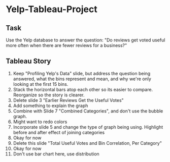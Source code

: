 # Yelp-Tableau-Project

## Task
Use the Yelp database to answer the question: "Do reviews get voted useful more often when there are fewer reviews for a business?"

## Tableau Story
1. Keep "Profiling Yelp's Data" slide, but address the question being answered, what the bins represent and mean, and why we're only looking at the first 15 bins.
2. Stack the horizontal bars atop each other so its easier to compare. Reorganize so the story is clearer.
3. Delete slide 3 "Earlier Reviews Get the Useful Votes"
4. Add something to explain the graph
5. Combine with Slide 7 "Combined Categories", and don't use the bubble graph.
6. Might want to redo colors
7. Incorporate slide 5 and change the type of graph being using. Highlight before and after effect of joining categories
8. Okay for now
9. Delete this slide "Total Useful Votes and Bin Correlation, Per Category"
10. Okay for now
11. Don't use bar chart here, use distribution
